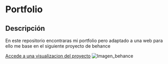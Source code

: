 <h1>Portfolio</h1>
<h2>Descripción</h2>
<p>En este repositorio encontraras mi portfolio pero adaptado a una web para ello me base en el siguiente proyecto de behance</p>
<a href="https://ybambogado.github.io/portfolio-web/">Accede a una visualizacion del proyecto</a>

<img src="img/https://github.com/ybamBogado/portfolio-web/blob/main/README.md" alt="Imagen_behance">
